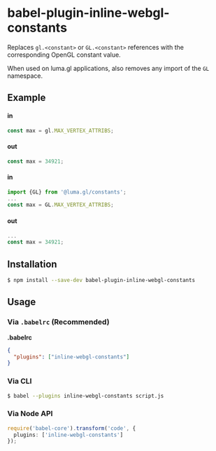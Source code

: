 # babel-plugin-inline-webgl-constants

Replaces `gl.<constant>` or `GL.<constant>` references with the corresponding OpenGL constant value.

When used on luma.gl applications, also removes any import of the `GL` namespace.

## Example

#### in

```typescript
const max = gl.MAX_VERTEX_ATTRIBS;
```

#### out

```typescript
const max = 34921;
```

#### in

```typescript
import {GL} from '@luma.gl/constants';
...
const max = GL.MAX_VERTEX_ATTRIBS;
```

#### out

```typescript
...
const max = 34921;
```

## Installation

```sh
$ npm install --save-dev babel-plugin-inline-webgl-constants
```

## Usage

### Via `.babelrc` (Recommended)

**.babelrc**

```json
{
  "plugins": ["inline-webgl-constants"]
}
```

### Via CLI

```sh
$ babel --plugins inline-webgl-constants script.js
```

### Via Node API

```typescript
require('babel-core').transform('code', {
  plugins: ['inline-webgl-constants']
});
```
